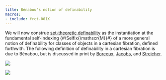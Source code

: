 ```yaml
---
title: Bénabou's notion of definability
macros:
- include: frct-001X
---
```


We will now construe [set-theoretic definability](frct-002Q) as the instantiation at the fundamental self-indexing {#\SelfIx{\mathscr{M}}#} of a more general notion of definability for classes of objects in a cartesian fibration, defined forthwith. The following definition of definability in a cartesian fibration is due to Bénabou, but is discussed in print by [Borceux](borceux-hca-2), [Jacobs](jacobs-1999), and [Streicher](streicher-fcjb).

![](frct-002W)

![](frct-002O)
